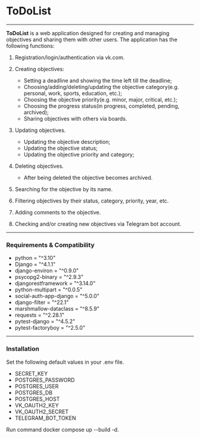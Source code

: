 # ToDoList
___
**ToDoList** is a web application designed for creating and managing objectives and sharing them with other users.
The application has the following functions:
1. Registration/login/authentication via vk.com.

2. Creating objectives:
   * Setting a deadline and showing the time left till the deadline;
   * Choosing/adding/deleting/updating the objective category(e.g. personal, work, sports, education, etc.);
   * Choosing the objective priority(e.g. minor, major, critical, etc.);
   * Choosing the progress status(in progress, completed, pending, archived);
   * Sharing objectives with others via boards.

3. Updating objectives.
   * Updating the objective description;
   * Updating the objective status;
   * Updating the objective priority and category;

4. Deleting objectives.
   * After being deleted the objective becomes archived.

5. Searching for the objective by its name.
6. Filtering objectives by their status, category, priority, year, etc.
7. Adding comments to the objective.
8. Checking and/or creating new objectives via Telegram bot account.

___
### Requirements & Compatibility

* python = "^3.10"
* Django = "^4.1.1"
* django-environ = "^0.9.0"
* psycopg2-binary = "^2.9.3"
* djangorestframework = "^3.14.0"
* python-multipart = "^0.0.5"
* social-auth-app-django = "^5.0.0"
* django-filter = "^22.1"
* marshmallow-dataclass = "^8.5.9"
* requests = "^2.28.1"
* pytest-django = "^4.5.2"
* pytest-factoryboy = "^2.5.0"

---
### Installation
Set the following default values in your .env file.
* SECRET_KEY
* POSTGRES_PASSWORD
* POSTGRES_USER
* POSTGRES_DB
* POSTGRES_HOST
* VK_OAUTH2_KEY
* VK_OAUTH2_SECRET 
* TELEGRAM_BOT_TOKEN

Run command docker compose up --build -d.


